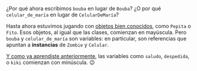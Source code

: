 ¿Por qué ahora escribimos `bouba` en lugar de `Bouba`? ¿O por qué `celular_de_maría` en lugar de `CelularDeMaría`?

Hasta ahora estuvimos jugando con [objetos bien conocidos](https://staging.mumuki.io/exercises/4281-programacion-con-objetos-referencias-objetos-bien-conocidos), como `Pepita` o `Fito`. Esos objetos, al igual que las clases, comienzan en mayúscula. Pero `bouba` y `celular_de_maría` son variables: en particular, son referencias que apuntan a **instancias** de `Zombie` y `Celular`.

[Y como ya aprendiste anteriormente](https://staging.mumuki.io/exercises/4275-programacion-con-objetos-referencias-las-variables-son-referencias), las variables como `saludo`, `despedida`, o `kiki` comienzan con minúscula. :wink: 